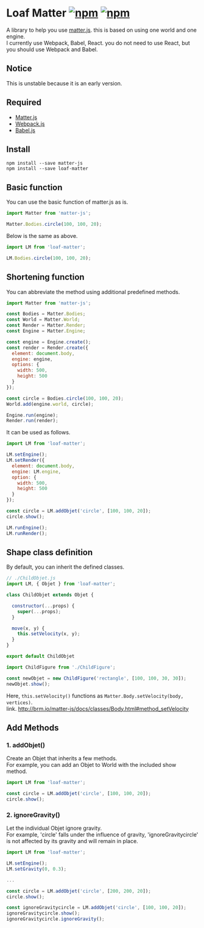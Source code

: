 # Loaf Matter [![npm](https://img.shields.io/npm/v/loaf-matter.svg)](https://www.npmjs.com/package/loaf-matter) [![npm](https://img.shields.io/npm/dm/loaf-matter.svg)](https://www.npmjs.com/package/loaf-matter)
A library to help you use [matter.js](http://brm.io/matter-js/). this is based on using one world and one engine.  
I currently use Webpack, Babel, React. you do not need to use React, but you should use Webpack and Babel.

## Notice
This is unstable because it is an early version.

## Required
* [Matter.js](http://brm.io/matter-js/)
* [Webpack.js](https://webpack.js.org/)
* [Babel.js](https://babeljs.io/)

## Install
```
npm install --save matter-js
npm install --save loaf-matter
```

## Basic function
You can use the basic function of matter.js as is.  
```js
import Matter from 'matter-js';

Matter.Bodies.circle(100, 100, 20); 
```
Below is the same as above.
```js
import LM from 'loaf-matter';

LM.Bodies.circle(100, 100, 20); 
```

## Shortening function
You can abbreviate the method using additional predefined methods.  
```js
import Matter from 'matter-js';

const Bodies = Matter.Bodies;
const World = Matter.World;
const Render = Matter.Render;
const Engine = Matter.Engine;

const engine = Engine.create();
const render = Render.create({
  element: document.body,
  engine: engine,
  options: {
    width: 500,
    height: 500
  }
});

const circle = Bodies.circle(100, 100, 20);
World.add(engine.world, circle);

Engine.run(engine);
Render.run(render);
```
It can be used as follows.
```js
import LM from 'loaf-matter';

LM.setEngine();
LM.setRender({
  element: document.body,
  engine: LM.engine,
  option: {
    width: 500,
    height: 500
  }
});

const circle = LM.addObjet('circle', [100, 100, 20]);
circle.show();

LM.runEngine();
LM.runRender();
```

## Shape class definition
By default, you can inherit the defined classes.
```js
// ./ChildObjet.js
import LM, { Objet } from 'loaf-matter';

class ChildObjet extends Objet {

  constructor(...props) {
    super(...props);
  }

  move(x, y) {
    this.setVelocity(x, y);
  }
}

export default ChildObjet
```
```js
import ChildFigure from './ChildFigure';

const newObjet = new ChildFigure('rectangle', [100, 100, 30, 30]);
newObjet.show();
```
Here, `this.setVelocity()` functions as `Matter.Body.setVelocity(body, vertices)`.  
link. http://brm.io/matter-js/docs/classes/Body.html#method_setVelocity

## Add Methods
### 1. addObjet()  
Create an Objet that inherits a few methods.  
For example, you can add an Objet to World with the included show method.  
```js
import LM from 'loaf-matter';

const circle = LM.addObjet('circle', [100, 100, 20]);
circle.show();
```

### 2. ignoreGravity()  
Let the individual Objet ignore gravity.  
For example, 'circle' falls under the influence of gravity, 'ignoreGravitycircle' is not affected by its gravity and will remain in place.
```js
import LM from 'loaf-matter';

LM.setEngine();
LM.setGravity(0, 0.3);

...

const circle = LM.addObjet('circle', [200, 200, 20]);
circle.show();

const ignoreGravitycircle = LM.addObjet('circle', [100, 100, 20]);
ignoreGravitycircle.show();
ignoreGravitycircle.ignoreGravity();
```

